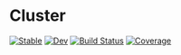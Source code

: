 # Cluster

[![Stable](https://img.shields.io/badge/docs-stable-blue.svg)](https://viktorlorentz.github.io/Cluster.jl/stable/)
[![Dev](https://img.shields.io/badge/docs-dev-blue.svg)](https://viktorlorentz.github.io/Cluster.jl/dev/)
[![Build Status](https://github.com/viktorlorentz/Cluster.jl/actions/workflows/CI.yml/badge.svg?branch=main)](https://github.com/viktorlorentz/Cluster.jl/actions/workflows/CI.yml?query=branch%3Amain)
[![Coverage](https://codecov.io/gh/viktorlorentz/Cluster.jl/branch/main/graph/badge.svg)](https://codecov.io/gh/viktorlorentz/Cluster.jl)
